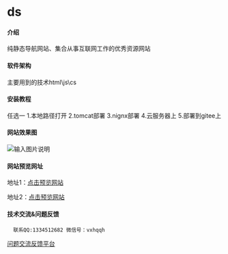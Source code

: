 # ds

#### 介绍
纯静态导航网站、集合从事互联网工作的优秀资源网站

#### 软件架构
主要用到的技术html\js\cs


#### 安装教程
任选一
1.本地路径打开
2.tomcat部署
3.nignx部署
4.云服务器上
5.部署到gitee上

#### 网站效果图
![输入图片说明](https://images.gitee.com/uploads/images/2020/0717/155102_fe3b92ed_1981977.jpeg "1594972033(1).jpg")

#### 网站预览网址

地址1：[点击预览网站](https://taisan.gitee.io/ds/)

地址2：[点击预览网站](https://taishan666.github.io/tarzan-navigation/)


#### 技术交流&问题反馈
      联系QQ:1334512682 微信号：vxhqqh
     

[问题交流反馈平台](https://support.qq.com/product/592558)
